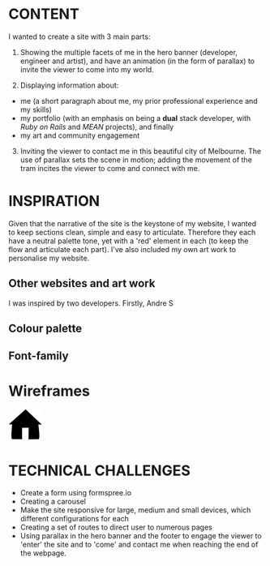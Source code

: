 # CONTENT
I wanted to create a site with 3 main parts:
1. Showing the multiple facets of me in the hero banner (developer, engineer and artist), and have an animation (in the form of parallax) to invite the viewer to come into my world.

2. Displaying information about:
* me (a short paragraph about me, my prior professional experience and my skills)
* my portfolio (with an emphasis on being a **dual** stack developer, with *Ruby on Rails* and *MEAN* projects), and finally
* my art and community engagement

3. Inviting the viewer to contact me in this beautiful city of Melbourne. The use of parallax sets the scene in motion; adding the movement of the tram incites the viewer to come and connect with me.

# INSPIRATION
Given that the narrative of the site is the keystone of my website, I wanted to keep sections clean, simple and easy to articulate. Therefore they each have a neutral palette tone, yet with a 'red' element in each (to keep the flow and articulate each part). I've also included my own art work to personalise my website.

## Other websites and art work
I was inspired by two developers. Firstly, Andre S
## Colour palette
## Font-family

# Wireframes
![Alt text](app/assets/images/Home.svg?raw=true "Home icon")


# TECHNICAL CHALLENGES
* Create a form using formspree.io
* Creating a carousel
* Make the site responsive for large, medium and small devices, which different configurations for each
* Creating a set of routes to direct user to numerous pages
* Using parallax in the hero banner and the footer to engage the viewer to 'enter' the site and to 'come' and contact me when reaching the end of the webpage.
